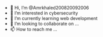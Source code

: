 - 👋 Hi, I’m @Amrkhaled200820092006
- 👀 I’m interested in cybersecurity 
- 🌱 I’m currently learning web development 
- 💞️ I’m looking to collaborate on ...
- 📫 How to reach me ...

<!---
Amrkhaled200820092006/Amrkhaled200820092006 is a ✨ special ✨ repository because its `README.md` (this file) appears on your GitHub profile.
You can click the Preview link to take a look at your changes.
--->
